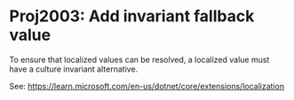 # Proj2003: Add invariant fallback value
To ensure that localized values can be resolved, a localized value must have a
culture invariant alternative.

See: https://learn.microsoft.com/en-us/dotnet/core/extensions/localization
